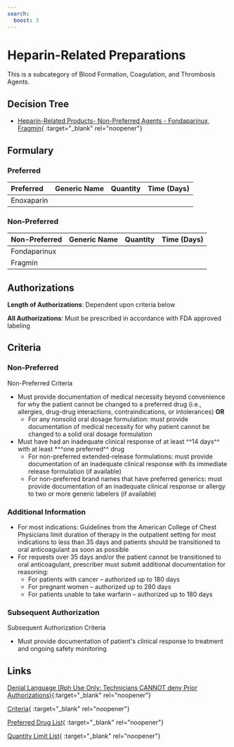 ```yaml
---
search:
  boost: 3
---
```


# Heparin-Related Preparations

This is a subcategory of Blood Formation, Coagulation, and Thrombosis Agents.

## Decision Tree

- [Heparin-Related Products- Non-Preferred Agents - Fondaparinux, Fragmin](https://forms.office.com/Pages/ResponsePage.aspx?id=nPhjxpvvj0G9PUHkbAzgaN9UYz8EqmlIs3_TYn4TbXBUOEg4MEpEMTk4Wkk5RTZEREdVWVhWVFJGWSQlQCN0PWcu){ :target="_blank" rel="noopener"}

## Formulary

### Preferred

| Preferred  | Generic Name | Quantity | Time (Days) |
| :--------- | :----------- | :------: | :---------: |
| Enoxaparin |              |          |             |

### Non-Preferred

| Non-Preferred | Generic Name | Quantity | Time (Days) |
| :------------ | :----------- | :------: | :---------: |
| Fondaparinux  |              |          |             |
| Fragmin       |              |          |             |

## Authorizations

**Length of Authorizations**: Dependent upon criteria below

**All Authorizations**: Must be prescribed in accordance with FDA approved labeling

## Criteria

### Non-Preferred

Non-Preferred Criteria

- Must provide documentation of medical necessity beyond convenience for why the patient cannot be changed to a preferred drug (i.e., allergies, drug-drug interactions, contraindications, or intolerances) **OR**
    - For any nonsolid oral dosage formulation: must provide documentation of medical necessity for why patient cannot be changed to a solid oral dosage formulation
- Must have had an inadequate clinical response of at least ^^14 days^^ with at least *^^one preferred^^ drug
    - For non-preferred extended-release formulations: must provide documentation of an inadequate clinical response with its immediate release formulation (if available)
    - For non-preferred brand names that have preferred generics: must provide documentation of an inadequate clinical response or allergy to two or more generic labelers (if available)

### Additional Information

- For most indications: Guidelines from the American College of Chest Physicians limit duration of therapy in the outpatient setting for most indications to less than 35 days and patients should be transitioned to oral anticoagulant as soon as possible
- For requests over 35 days and/or the patient cannot be transitioned to oral anticoagulant, prescriber must submit additional documentation for reasoning:
    - For patients with cancer – authorized up to 180 days
    - For pregnant women – authorized up to 280 days
    - For patients unable to take warfarin – authorized up to 180 days

### Subsequent Authorization

Subsequent Authorization Criteria

- Must provide documentation of patient's clinical response to treatment and ongoing safety monitoring

## Links

[Denial Language (Rph Use Only: Technicians CANNOT deny Prior Authorizations)](https://mygainwell-my.sharepoint.com.mcas.ms/:w:/r/personal/rachel_carpenter_gainwelltechnologies_com/_layouts/15/Doc.aspx?sourcedoc=%7BCD777F63-7F18-4713-8D6A-B043BEE631F5%7D&file=Denial%20Language%20Updated%2009112023.docx&action=embedview&mobileredirect=true&wdStartOn=10&cid=f4472ece-6d4f-4694-b0c5-c150a2f53fea){:target="_blank" rel="noopener"}

[Criteria](https://medicaid.ohio.gov/static/PHM/drug-coverage/20231001+UPDL+Criteria+_v2.FINAL.pdf#page=16){ :target="_blank" rel="noopener"}

[Preferred Drug List](https://medicaid.ohio.gov/static/PHM/drug-coverage/20231001_UPDL_V2.FINAL.hyperlinks_added.pdf#page=10){ :target="_blank" rel="noopener"}

[Quantity Limit List](https://spbm.medicaid.ohio.gov/SPDocumentLibrary/DocumentLibrary/UPDL/Quantity%20Limits.pdf){ :target="_blank" rel="noopener"}
